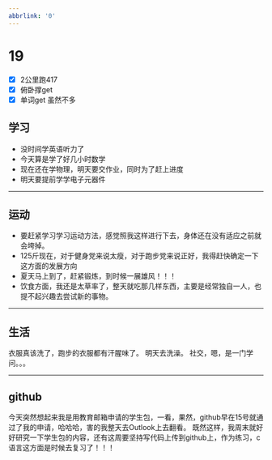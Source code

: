 ```yaml
---
abbrlink: '0'
---
```

# 19

- [x] 2公里跑417
- [x] 俯卧撑get
- [x] 单词get 虽然不多

## 学习

- 没时间学英语听力了
- 今天算是学了好几小时数学
- 现在还在学物理，明天要交作业，同时为了赶上进度
- 明天要提前学学电子元器件

***

## 运动

- 要赶紧学习学习运动方法，感觉照我这样进行下去，身体还在没有适应之前就会垮掉。
- 125斤现在，对于健身党来说太瘦，对于跑步党来说正好，我得赶快确定一下这方面的发展方向
- 夏天马上到了，赶紧锻炼，到时候一展雄风！！！
- 饮食方面，我还是太草率了，整天就吃那几样东西，主要是经常独自一人，也提不起兴趣去尝试新的事物。

***

## 生活

衣服真该洗了，跑步的衣服都有汗腥味了。
明天去洗澡。
社交，嗯，是一门学问。。。
***

## github

今天突然想起来我是用教育邮箱申请的学生包，一看，果然，github早在15号就通过了我的申请，哈哈哈，害的我整天去Outlook上去翻看。
既然这样，我周末就好好研究一下学生包的内容，还有这周要坚持写代码上传到github上，作为练习，c语言这方面是时候去复习了！！！
